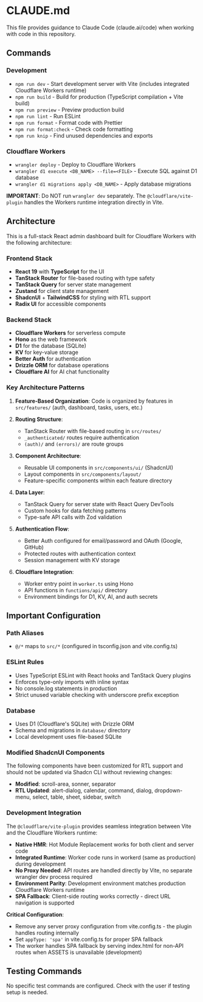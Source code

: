 # CLAUDE.md

This file provides guidance to Claude Code (claude.ai/code) when working with code in this repository.

## Commands

### Development
- `npm run dev` - Start development server with Vite (includes integrated Cloudflare Workers runtime)
- `npm run build` - Build for production (TypeScript compilation + Vite build)
- `npm run preview` - Preview production build
- `npm run lint` - Run ESLint
- `npm run format` - Format code with Prettier
- `npm run format:check` - Check code formatting
- `npm run knip` - Find unused dependencies and exports

### Cloudflare Workers
- `wrangler deploy` - Deploy to Cloudflare Workers
- `wrangler d1 execute <DB_NAME> --file=<FILE>` - Execute SQL against D1 database
- `wrangler d1 migrations apply <DB_NAME>` - Apply database migrations

**IMPORTANT**: Do NOT run `wrangler dev` separately. The `@cloudflare/vite-plugin` handles the Workers runtime integration directly in Vite.

## Architecture

This is a full-stack React admin dashboard built for Cloudflare Workers with the following architecture:

### Frontend Stack
- **React 19** with **TypeScript** for the UI
- **TanStack Router** for file-based routing with type safety
- **TanStack Query** for server state management
- **Zustand** for client state management
- **ShadcnUI** + **TailwindCSS** for styling with RTL support
- **Radix UI** for accessible components

### Backend Stack
- **Cloudflare Workers** for serverless compute
- **Hono** as the web framework
- **D1** for the database (SQLite)
- **KV** for key-value storage
- **Better Auth** for authentication
- **Drizzle ORM** for database operations
- **Cloudflare AI** for AI chat functionality

### Key Architecture Patterns

1. **Feature-Based Organization**: Code is organized by features in `src/features/` (auth, dashboard, tasks, users, etc.)

2. **Routing Structure**: 
   - TanStack Router with file-based routing in `src/routes/`
   - `_authenticated/` routes require authentication
   - `(auth)/` and `(errors)/` are route groups

3. **Component Architecture**:
   - Reusable UI components in `src/components/ui/` (ShadcnUI)
   - Layout components in `src/components/layout/`
   - Feature-specific components within each feature directory

4. **Data Layer**:
   - TanStack Query for server state with React Query DevTools
   - Custom hooks for data fetching patterns
   - Type-safe API calls with Zod validation

5. **Authentication Flow**:
   - Better Auth configured for email/password and OAuth (Google, GitHub)
   - Protected routes with authentication context
   - Session management with KV storage

6. **Cloudflare Integration**:
   - Worker entry point in `worker.ts` using Hono
   - API functions in `functions/api/` directory
   - Environment bindings for D1, KV, AI, and auth secrets

## Important Configuration

### Path Aliases
- `@/*` maps to `src/*` (configured in tsconfig.json and vite.config.ts)

### ESLint Rules
- Uses TypeScript ESLint with React hooks and TanStack Query plugins
- Enforces type-only imports with inline syntax
- No console.log statements in production
- Strict unused variable checking with underscore prefix exception

### Database
- Uses D1 (Cloudflare's SQLite) with Drizzle ORM
- Schema and migrations in `database/` directory
- Local development uses file-based SQLite

### Modified ShadcnUI Components
The following components have been customized for RTL support and should not be updated via Shadcn CLI without reviewing changes:
- **Modified**: scroll-area, sonner, separator
- **RTL Updated**: alert-dialog, calendar, command, dialog, dropdown-menu, select, table, sheet, sidebar, switch

### Development Integration
The `@cloudflare/vite-plugin` provides seamless integration between Vite and the Cloudflare Workers runtime:

- **Native HMR**: Hot Module Replacement works for both client and server code
- **Integrated Runtime**: Worker code runs in workerd (same as production) during development
- **No Proxy Needed**: API routes are handled directly by Vite, no separate wrangler dev process required
- **Environment Parity**: Development environment matches production Cloudflare Workers runtime
- **SPA Fallback**: Client-side routing works correctly - direct URL navigation is supported

**Critical Configuration**:
- Remove any server proxy configuration from vite.config.ts - the plugin handles routing internally
- Set `appType: 'spa'` in vite.config.ts for proper SPA fallback
- The worker handles SPA fallback by serving index.html for non-API routes when ASSETS is unavailable (development)

## Testing Commands
No specific test commands are configured. Check with the user if testing setup is needed.